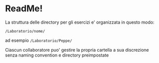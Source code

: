 # ReadMe!

La struttura delle directory per gli esercizi e' organizzata in questo modo:

```
/Laboratorio/nome/
```
ad esempio `/Laboratorio/Peppe/`

Ciascun collaboratore puo' gestire la propria cartella a sua discrezione senza naming convention e directory preimpostate

<!-- ## Naming Convention dei Documenti

Tutti i documenti seguiranno la seguente convenzione di denominazione:

- `ddmmyy-NomeFile` (ad esempio, `220923-Appunti`)
- `ddmmyy-xx-NomeFile` (principalmente per le slide, ad esempio, `220923-01-Appunti`)

i file che hanno solo il proprio nome e che quindi non rispettano la naming convention, il che significa che sono file più vecchi e non sono stati creati durante il semestre corrente.

Se Possibile inserire la traccia di ogni esercitazione in un file .txt o .md


**road to 18 di media**> -->
